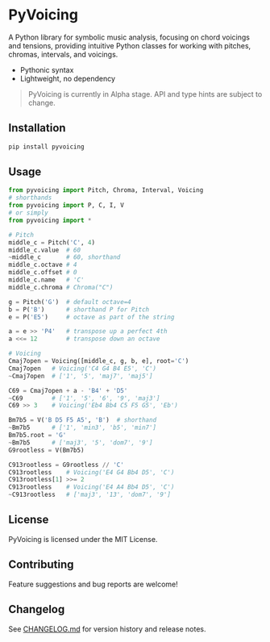 # PyVoicing

A Python library for symbolic music analysis, focusing on chord voicings and tensions, providing intuitive Python classes for working with pitches, chromas, intervals, and voicings.
* Pythonic syntax
* Lightweight, no dependency
> PyVoicing is currently in Alpha stage.
> API and type hints are subject to change.

## Installation

```bash
pip install pyvoicing
```

## Usage

```python
from pyvoicing import Pitch, Chroma, Interval, Voicing
# shorthands
from pyvoicing import P, C, I, V
# or simply
from pyvoicing import *

# Pitch
middle_c = Pitch('C', 4)
middle_c.value  # 60
~middle_c       # 60, shorthand
middle_c.octave # 4
middle_c.offset # 0
middle_c.name   # 'C'
middle_c.chroma # Chroma("C")

g = Pitch('G')  # default octave=4
b = P('B')      # shorthand P for Pitch
e = P('E5')     # octave as part of the string

a = e >> 'P4'   # transpose up a perfect 4th
a <<= 12        # transpose down an octave

# Voicing
Cmaj7open = Voicing([middle_c, g, b, e], root='C')
Cmaj7open   # Voicing('C4 G4 B4 E5', 'C')
~Cmaj7open  # ['1', '5', 'maj7', 'maj5']

C69 = Cmaj7open + a - 'B4' + 'D5'
~C69        # ['1', '5', '6', '9', 'maj3']
C69 >> 3    # Voicing('Eb4 Bb4 C5 F5 G5', 'Eb')

Bm7b5 = V('B D5 F5 A5', 'B')  # shorthand
~Bm7b5      # ['1', 'min3', 'b5', 'min7']
Bm7b5.root = 'G'
~Bm7b5      # ['maj3', '5', 'dom7', '9']
G9rootless = V(Bm7b5)

C913rootless = G9rootless // 'C'
C913rootless    # Voicing('E4 G4 Bb4 D5', 'C')
C913rootless[1] >>= 2
C913rootless    # Voicing('E4 A4 Bb4 D5', 'C')
~C913rootless   # ['maj3', '13', 'dom7', '9']
```

## License
PyVoicing is licensed under the MIT License.

## Contributing
Feature suggestions and bug reports are welcome!

## Changelog
See [CHANGELOG.md](https://github.com/lyk91471872/PyVoicing/blob/main/CHANGELOG.md) for version history and release notes.
